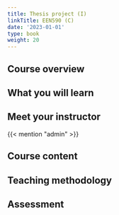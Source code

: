 ```yaml
---
title: Thesis project (I)
linkTitle: EEN590 (C)
date: '2023-01-01'
type: book
weight: 20
---
```


<!--more-->

## Course overview

## What you will learn

## Meet your instructor

{{< mention "admin" >}}

## Course content

## Teaching methodology

## Assessment

